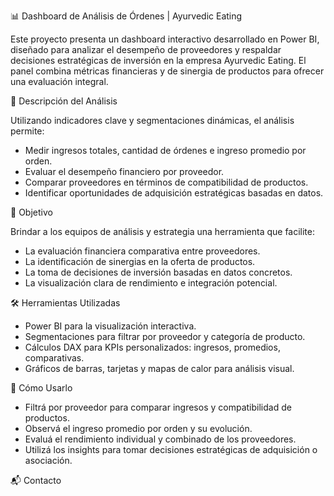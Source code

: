 📊 Dashboard de Análisis de Órdenes | Ayurvedic Eating

Este proyecto presenta un dashboard interactivo desarrollado en Power BI, diseñado para analizar el desempeño de proveedores y respaldar decisiones estratégicas de inversión en la empresa Ayurvedic Eating. El panel combina métricas financieras y de sinergia de productos para ofrecer una evaluación integral.


🧠 Descripción del Análisis

Utilizando indicadores clave y segmentaciones dinámicas, el análisis permite:

- Medir ingresos totales, cantidad de órdenes e ingreso promedio por orden.
- Evaluar el desempeño financiero por proveedor.
- Comparar proveedores en términos de compatibilidad de productos.
- Identificar oportunidades de adquisición estratégicas basadas en datos.


🎯 Objetivo

Brindar a los equipos de análisis y estrategia una herramienta que facilite:

- La evaluación financiera comparativa entre proveedores.
- La identificación de sinergias en la oferta de productos.
- La toma de decisiones de inversión basadas en datos concretos.
- La visualización clara de rendimiento e integración potencial.


🛠️ Herramientas Utilizadas

- Power BI para la visualización interactiva.
- Segmentaciones para filtrar por proveedor y categoría de producto.
- Cálculos DAX para KPIs personalizados: ingresos, promedios, comparativas.
- Gráficos de barras, tarjetas y mapas de calor para análisis visual.


🚀 Cómo Usarlo

- Filtrá por proveedor para comparar ingresos y compatibilidad de productos.
- Observá el ingreso promedio por orden y su evolución.
- Evaluá el rendimiento individual y combinado de los proveedores.
- Utilizá los insights para tomar decisiones estratégicas de adquisición o asociación.


📬 Contacto
